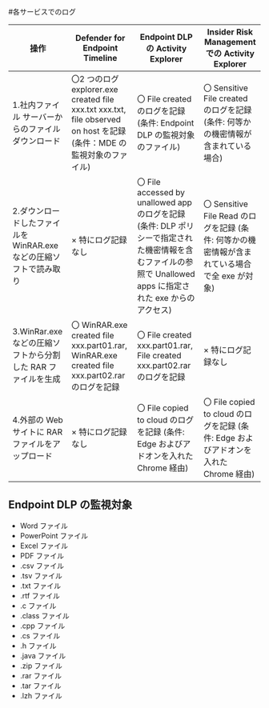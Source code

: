 #各サービスでのログ

| 操作 | Defender for Endpoint Timeline | Endpoint DLP の Activity Explorer | Insider Risk Management での Activity Explorer |
| ---- | ------------ | ------------- | ------------- |
| 1.社内ファイル サーバーからのファイル ダウンロード | 〇2 つのログ explorer.exe created file xxx.txt xxx.txt, file observed on host を記録 (条件：MDE の監視対象のファイル) | 〇 File created のログを記録 (条件: Endpoint DLP の監視対象のファイル) | 〇 Sensitive File created のログを記録 (条件: 何等かの機密情報が含まれている場合)|
| 2.ダウンロードしたファイルを WinRAR.exe などの圧縮ソフトで読み取り | × 特にログ記録なし | 〇 File accessed by unallowed app のログを記録 (条件: DLP ポリシーで指定された機密情報を含むファイルの参照で Unallowed apps に指定された exe からのアクセス) | 〇 Sensitive File Read のログを記録 (条件: 何等かの機密情報が含まれている場合で全 exe が対象)|
| 3.WinRar.exe などの圧縮ソフトから分割した RAR ファイルを生成 | 〇 WinRAR.exe created file xxx.part01.rar, WinRAR.exe created file xxx.part02.rar のログを記録 | 〇 File created xxx.part01.rar, File created xxx.part02.rar のログを記録 | × 特にログ記録なし |
| 4.外部の Web サイトに RAR ファイルをアップロード | × 特にログ記録なし | 〇 File copied to cloud のログを記録 (条件: Edge およびアドオンを入れた Chrome 経由)| 〇 File copied to cloud のログを記録 (条件: Edge およびアドオンを入れた Chrome 経由)|


## Endpoint DLP の監視対象
+ Word ファイル
+ PowerPoint ファイル
+ Excel ファイル
+ PDF ファイル
+ .csv ファイル
+ .tsv ファイル
+ .txt ファイル
+ .rtf ファイル
+ .c ファイル
+ .class ファイル
+ .cpp ファイル
+ .cs ファイル
+ .h ファイル
+ .java ファイル
+ .zip ファイル
+ .rar ファイル
+ .tar ファイル
+ .lzh ファイル


